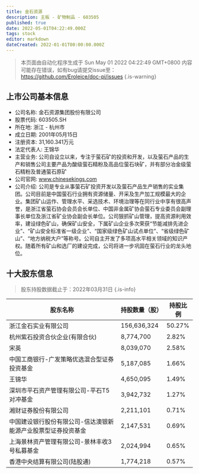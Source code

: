 ```yaml
---
title: 金石资源
description: 主板 - 矿物制品 - 603505
published: true
date: 2022-05-01T04:22:49.000Z
tags: stock
editor: markdown
dateCreated: 2022-01-01T00:00:00.000Z
---
```


> 本页面由自动化程序生成于 Sun May 01 2022 04:22:49 GMT+0800
> 内容可能存在错误，如有bug请提交issue至：https://github.com/Eroleice/doc-pi/issues
{.is-warning}

## 上市公司基本信息
- 公司名称: 金石资源集团股份有限公司
- 股票代码: 603505.SH
- 所在地: 浙江 - 杭州市
- 成立日期: 2001年05月15日
- 注册资本: 31,160.341万元
- 法定代表人: 王锦华
- 主营业务: 公司自设立以来，专注于萤石矿的投资和开发，以及萤石产品的生产和销售公司主要产品为酸级萤石精粉及高品位萤石块矿，并有部分冶金级萤石精粉及普通萤石原矿
- 公司官网: www.chinesekings.com
- 公司介绍: 公司是专业从事萤石矿投资开发以及萤石产品生产销售的实业集团。公司目前是中国萤石行业拥有资源储量、开采及生产加工规模最大的企业。集团矿山运作、管理水平、采选技术、环境治理等在同行业中享有很高声誉，是浙江省萤石协会会员会长单位、中国非金属矿协会萤石专业委员会副理事长单位及浙江省矿业协会副会长单位。公司狠抓矿山管理，提高资源利用效率，建设绿色矿山，确保矿山安全，下属矿山企业多次荣获“节能减排先进企业”、“矿山安全标准省一级企业”、“国家级绿色矿山试点单位”、“省级绿色矿山”、“地方纳税大户”等称号。公司自主开发了多项高水平相关领域的知识产权。随着所有矿山和选厂的建设完成，公司将进一步巩固在萤石行业的龙头地位。


## 十大股东信息
> 股东持股数据截止于：2022年03月31日
{.is-info}

| 股东名称 | 持股数量（股） | 持股比例 |
| --- | --- | --- |
| 浙江金石实业有限公司 | 156,636,324 | 50.27% |
| 杭州紫石投资合伙企业(有限合伙) | 8,774,700 | 2.82% |
| 宋英 | 8,039,070 | 2.58% |
| 中国工商银行-广发策略优选混合型证券投资基金 | 5,187,085 | 1.66% |
| 王锦华 | 4,650,095 | 1.49% |
| 深圳市平石资产管理有限公司-平石T5对冲基金 | 3,942,732 | 1.27% |
| 湘财证券股份有限公司 | 2,211,101 | 0.71% |
| 中国建设银行股份有限公司-信达澳银新能源产业股票型证券投资基金 | 2,147,531 | 0.69% |
| 上海景林资产管理有限公司-景林丰收3号私募基金 | 2,024,994 | 0.65% |
| 香港中央结算有限公司(陆股通) | 1,774,218 | 0.57% |




